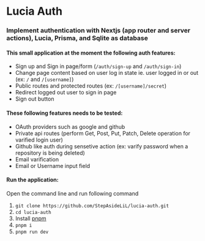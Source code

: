 # Lucia Auth

### Implement authentication with Nextjs (app router and server actions), Lucia, Prisma, and Sqlite as database

#### This small application at the moment the following auth features:

- Sign up and Sign in page/form (`/auth/sign-up` and `/auth/sign-in`)
- Change page content based on user log in state ie. user logged in or out (ex: `/` and `/[username]`)
- Public routes and protected routes (ex: `/[username]/secret`)
- Redirect logged out user to sign in page
- Sign out button

#### These following features needs to be tested:

- OAuth providers such as google and github
- Private api routes (perform Get, Post, Put, Patch, Delete operation for varified login user)
- Github like auth during sensetive action (ex: varify password when a repository is being deleted)
- Email varification
- Email or Username input field

#### Run the application:

Open the command line and run following command

1. `git clone https://github.com/StepAsideLiL/lucia-auth.git`
2. `cd lucia-auth`
3. Install [pnpm](https://pnpm.io/installation)
4. `pnpm i`
5. `pnpm run dev`
